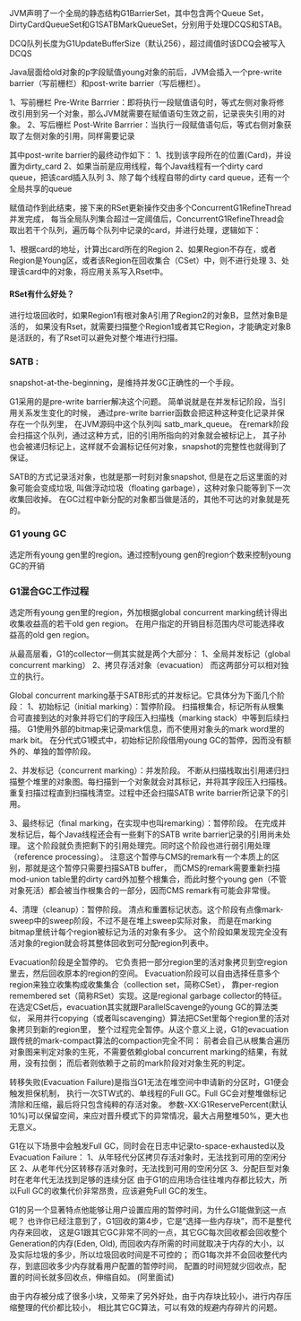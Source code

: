 
JVM声明了一个全局的静态结构G1BarrierSet，其中包含两个Queue Set，
DirtyCardQueueSet和G1SATBMarkQueueSet，分别用于处理DCQS和STAB。

DCQ队列长度为G1UpdateBufferSize（默认256），超过阈值时该DCQ会被写入DCQS


Java层面给old对象的p字段赋值young对象的前后，JVM会插入一个pre-write barrier（写前栅栏）和post-write barrier（写后栅栏）。

1、写前栅栏 Pre-Write Barrrier：即将执行一段赋值语句时，等式左侧对象将修改引用到另一个对象，那么JVM就需要在赋值语句生效之前，记录丧失引用的对象。
2、写后栅栏 Post-Write Barrrier：当执行一段赋值语句后，等式右侧对象获取了左侧对象的引用，同样需要记录

其中post-write barrier的最终动作如下：
1、找到该字段所在的位置(Card)，并设置为dirty_card
2、如果当前是应用线程，每个Java线程有一个dirty card queue，把该card插入队列
3、除了每个线程自带的dirty card queue，还有一个全局共享的queue

赋值动作到此结束，接下来的RSet更新操作交由多个ConcurrentG1RefineThread并发完成，
每当全局队列集合超过一定阈值后，ConcurrentG1RefineThread会取出若干个队列，遍历每个队列中记录的card，并进行处理，逻辑如下：

1、根据card的地址，计算出card所在的Region
2、如果Region不存在，或者Region是Young区，或者该Region在回收集合（CSet）中，则不进行处理
3、处理该card中的对象，将应用关系写入Rset中。

#### RSet有什么好处？
进行垃圾回收时，如果Region1有根对象A引用了Region2的对象B，显然对象B是活的，
如果没有Rset，就需要扫描整个Region1或者其它Region，才能确定对象B是活跃的，有了Rset可以避免对整个堆进行扫描。


### SATB : 
snapshot-at-the-beginning，是维持并发GC正确性的一个手段。

G1采用的是pre-write barrier解决这个问题。
简单说就是在并发标记阶段，当引用关系发生变化的时候，
通过pre-write barrier函数会把这种这种变化记录并保存在一个队列里，
在JVM源码中这个队列叫 satb_mark_queue。
在remark阶段会扫描这个队列，通过这种方式，旧的引用所指向的对象就会被标记上，
其子孙也会被递归标记上，这样就不会漏标记任何对象，snapshot的完整性也就得到了保证。

SATB的方式记录活对象，也就是那一时刻对象snapshot, 但是在之后这里面的对象可能会变成垃圾, 
叫做浮动垃圾（floating garbage），这种对象只能等到下一次收集回收掉。
在GC过程中新分配的对象都当做是活的，其他不可达的对象就是死的。

### G1 young GC
选定所有young gen里的region。通过控制young gen的region个数来控制young GC的开销


### G1混合GC工作过程
选定所有young gen里的region，外加根据global concurrent marking统计得出收集收益高的若干old gen region。
在用户指定的开销目标范围内尽可能选择收益高的old gen region。

从最高层看，G1的collector一侧其实就是两个大部分：
1、全局并发标记（global concurrent marking）
2、拷贝存活对象（evacuation）
而这两部分可以相对独立的执行。

Global concurrent marking基于SATB形式的并发标记。它具体分为下面几个阶段：
1、初始标记（initial marking）：暂停阶段。
扫描根集合，标记所有从根集合可直接到达的对象并将它们的字段压入扫描栈（marking stack）中等到后续扫描。
G1使用外部的bitmap来记录mark信息，而不使用对象头的mark word里的mark bit。
在分代式G1模式中，初始标记阶段借用young GC的暂停，因而没有额外的、单独的暂停阶段。

2、并发标记（concurrent marking）：并发阶段。
不断从扫描栈取出引用递归扫描整个堆里的对象图。每扫描到一个对象就会对其标记，并将其字段压入扫描栈。
重复扫描过程直到扫描栈清空。过程中还会扫描SATB write barrier所记录下的引用。

3、最终标记（final marking，在实现中也叫remarking）：暂停阶段。
在完成并发标记后，每个Java线程还会有一些剩下的SATB write barrier记录的引用尚未处理。
这个阶段就负责把剩下的引用处理完。同时这个阶段也进行弱引用处理（reference processing）。
注意这个暂停与CMS的remark有一个本质上的区别，那就是这个暂停只需要扫描SATB buffer，
而CMS的remark需要重新扫描mod-union table里的dirty card外加整个根集合，而此时整个young gen（不管对象死活）都会被当作根集合的一部分，因而CMS remark有可能会非常慢。

4、清理（cleanup）：暂停阶段。
清点和重置标记状态。这个阶段有点像mark-sweep中的sweep阶段，不过不是在堆上sweep实际对象，
而是在marking bitmap里统计每个region被标记为活的对象有多少。
这个阶段如果发现完全没有活对象的region就会将其整体回收到可分配region列表中。

Evacuation阶段是全暂停的。
它负责把一部分region里的活对象拷贝到空region里去，然后回收原本的region的空间。
Evacuation阶段可以自由选择任意多个region来独立收集构成收集集合（collection set，简称CSet），
靠per-region remembered set（简称RSet）实现。这是regional garbage collector的特征。
在选定CSet后，evacuation其实就跟ParallelScavenge的young GC的算法类似，
采用并行copying（或者叫scavenging）算法把CSet里每个region里的活对象拷贝到新的region里，
整个过程完全暂停。从这个意义上说，G1的evacuation跟传统的mark-compact算法的compaction完全不同：
前者会自己从根集合遍历对象图来判定对象的生死，不需要依赖global concurrent marking的结果，有就用，没有拉倒；
而后者则依赖于之前的mark阶段对对象生死的判定。


转移失败(Evacuation Failure)是指当G1无法在堆空间中申请新的分区时，G1便会触发担保机制，
执行一次STW式的、单线程的Full GC。Full GC会对整堆做标记清除和压缩，最后将只包含纯粹的存活对象。
参数-XX:G1ReservePercent(默认10%)可以保留空间，来应对晋升模式下的异常情况，最大占用整堆50%，更大也无意义。

G1在以下场景中会触发Full GC，同时会在日志中记录to-space-exhausted以及Evacuation Failure：
1、从年轻代分区拷贝存活对象时，无法找到可用的空闲分区
2、从老年代分区转移存活对象时，无法找到可用的空闲分区
3、分配巨型对象时在老年代无法找到足够的连续分区
由于G1的应用场合往往堆内存都比较大，所以Full GC的收集代价非常昂贵，应该避免Full GC的发生。


G1的另一个显著特点他能够让用户设置应用的暂停时间，为什么G1能做到这一点呢？
也许你已经注意到了，G1回收的第4步，它是“选择一些内存块”，而不是整代内存来回收，
这是G1跟其它GC非常不同的一点，其它GC每次回收都会回收整个Generation的内存(Eden, Old), 
而回收内存所需的时间就取决于内存的大小，以及实际垃圾的多少，所以垃圾回收时间是不可控的；
而G1每次并不会回收整代内存，到底回收多少内存就看用户配置的暂停时间，
配置的时间短就少回收点，配置的时间长就多回收点，伸缩自如。 (阿里面试)

由于内存被分成了很多小块，又带来了另外好处，由于内存块比较小，进行内存压缩整理的代价都比较小，
相比其它GC算法，可以有效的规避内存碎片的问题。


